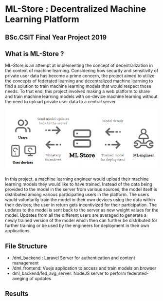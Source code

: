 # ML-Store : Decentralized Machine Learning Platform
## BSc.CSIT Final Year Project 2019


## What is ML-Store ?

ML-Store is an attempt at implementing the concept of decentralization in the context of 
machine learning. Considering how security and sensitivity of private user data has
become a prime concern, the project aimed to utilize the concepts of federated learning and 
decentralized machine learning to find a solution to train machine learning
models that would respect those needs. To that end, this project involved making a web
platform to share and train machine learning models with on-device machine learning
without the need to upload private user data to a central server.

![system workflow](./doc_assets/workflow_infographic.PNG)

In this project, a machine learning engineer would upload their machine learning
models they would like to have trained. Instead of the data being provided to the model
in the server from various sources, the model itself is distributed among various
participating users in the platform. The users would voluntarily train the model in their
own devices using the data within their devices; the user in return gets incentivized for
their participation. The updates to the model is sent back to the server as new weight
values for the model. Updates from all the different users are averaged to generate a
newly trained version of the model which then can further be distributed for further
training or be used by the engineers for deployment in their own applications.

## File Structure
- /dml_backend : Laravel Server for authentication and content management
- /dml_frontend: Vuejs application to access and train models on browser
- dml_backend/fed_avg_server: NodeJS server to perform federated-aveging of updates

## Results
